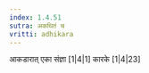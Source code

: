 ```yaml
---
index: 1.4.51
sutra: अकथितं च
vritti: adhikara
---
```


 आकडारात् एका संज्ञा [1|4|1]  कारके [1|4|23] 
